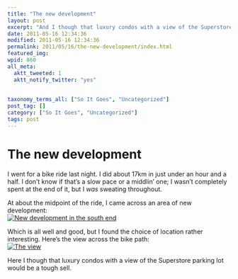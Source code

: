 ```yaml
---
title: "The new development"
layout: post
excerpt: "And I though that luxury condos with a view of the Superstore parking lot would be a tough sell."
date: 2011-05-16 12:34:36
modified: 2011-05-16 12:34:36
permalink: 2011/05/16/the-new-development/index.html
featured_img: 
wpid: 860
all_meta: 
  aktt_tweeted: 1
  aktt_notify_twitter: "yes"
  
  
taxonomy_terms_all: ["So It Goes", "Uncategorized"]
post_tag: []
category: ["So It Goes", "Uncategorized"]
tags: post
---
```


# The new development

I went for a bike ride last night. I did about 17km in just under an hour and a half. I don’t know if that’s a slow pace or a middlin’ one; I wasn’t completely spent at the end of it, but I *was* sweating throughout.

At about the midpoint of the ride, I came across an area of new development:  
[![New development in the south end](http://farm3.static.flickr.com/2603/5725791805_2bb0acf655.jpg)](http://www.flickr.com/photos/pj/5725791805/ "New development in the south end by Patrick Johanneson, on Flickr")

Which is all well and good, but I found the choice of location rather interesting. Here’s the view across the bike path:  
[![The view](http://farm4.static.flickr.com/3369/5726348732_148338245c.jpg)](http://www.flickr.com/photos/pj/5726348732/ "The view by Patrick Johanneson, on Flickr")

Here I though that luxury condos with a view of the Superstore parking lot would be a tough sell.